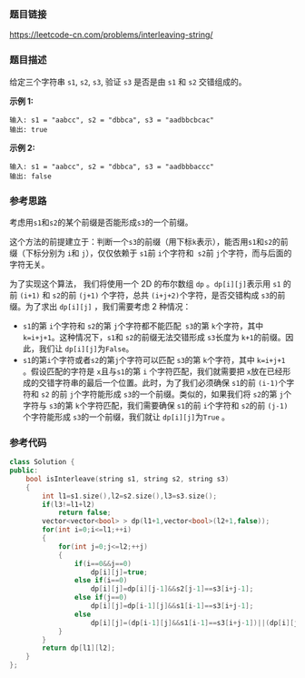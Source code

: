 ### 题目链接
https://leetcode-cn.com/problems/interleaving-string/
### 题目描述
给定三个字符串 `s1`, `s2`, `s3`, 验证 `s3` 是否是由 `s1` 和 `s2` 交错组成的。

**示例 1:**

```
输入: s1 = "aabcc", s2 = "dbbca", s3 = "aadbbcbcac"
输出: true
```
**示例 2:**

```
输入: s1 = "aabcc", s2 = "dbbca", s3 = "aadbbbaccc"
输出: false
```
### 参考思路

考虑用`s1`和`s2`的某个前缀是否能形成`s3`的一个前缀。

这个方法的前提建立于：判断一个`s3`的前缀（用下标`k`表示），能否用`s1`和`s2`的前缀（下标分别为 `i`和 `j`），仅仅依赖于 `s1`前 `i`个字符和` s2`前 `j`个字符，而与后面的字符无关。

为了实现这个算法， 我们将使用一个 2D 的布尔数组 `dp` 。`dp[i][j]`表示用 `s1` 的前 `(i+1)` 和 `s2`的前 `(j+1)` 个字符，总共 `(i+j+2)`个字符，是否交错构成 `s3`的前缀。为了求出 `dp[i][j]` ，我们需要考虑 2 种情况：

* `s1`的第 `i`个字符和 `s2`的第 `j`个字符都不能匹配` s3`的第 `k`个字符，其中 `k=i+j+1`。这种情况下，`s1`和 `s2`的前缀无法交错形成 `s3`长度为 `k+1`的前缀。因此，我们让 `dp[i][j]`为`False`。
* `s1`的第`i`个字符或者`s2`的第`j`个字符可以匹配 `s3`的第 `k`个字符，其中 `k=i+j+1` 。假设匹配的字符是 `x`且与`s1`的第 `i` 个字符匹配，我们就需要把 `x`放在已经形成的交错字符串的最后一个位置。此时，为了我们必须确保 `s1`的前 `(i-1)`个字符和 `s2` 的前 `j`个字符能形成 `s3`的一个前缀。类似的，如果我们将 `s2`的第 `j`个字符与 `s3`的第 `k`个字符匹配，我们需要确保 `s1`的前 `i`个字符和 `s2`的前 `(j-1)`个字符能形成 `s3`的一个前缀，我们就让 `dp[i][j]`为`True` 。

### 参考代码
```cpp
class Solution {
public:
    bool isInterleave(string s1, string s2, string s3) 
    {
        int l1=s1.size(),l2=s2.size(),l3=s3.size();
        if(l3!=l1+l2)
            return false;
        vector<vector<bool> > dp(l1+1,vector<bool>(l2+1,false));
        for(int i=0;i<=l1;++i)
        {
            for(int j=0;j<=l2;++j)
            {
                if(i==0&&j==0)
                    dp[i][j]=true;
                else if(i==0)
                    dp[i][j]=dp[i][j-1]&&s2[j-1]==s3[i+j-1];
                else if(j==0)
                    dp[i][j]=dp[i-1][j]&&s1[i-1]==s3[i+j-1];
                else
                    dp[i][j]=(dp[i-1][j]&&s1[i-1]==s3[i+j-1])||(dp[i][j-1]&&s2[j-1]==s3[i+j-1]);
            }
        }
        return dp[l1][l2];
    }
};
```